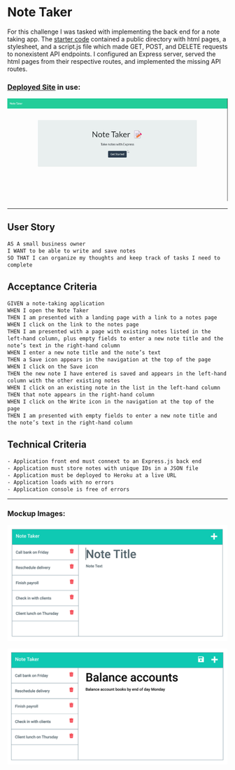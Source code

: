 # Note Taker

For this challenge I was tasked with implementing the back end for a note taking app. The [starter code](https://github.com/coding-boot-camp/miniature-eureka) contained a public directory with html pages, a stylesheet, and a script.js file which made GET, POST, and DELETE requests to nonexistent API endpoints. I configured an Express server, served the html pages from their respective routes, and implemented the missing API routes.

### [Deployed Site](https://mr22-note-taker.herokuapp.com/) in use:

![demo gif](./demo.gif)

---

## User Story

```
AS A small business owner
I WANT to be able to write and save notes
SO THAT I can organize my thoughts and keep track of tasks I need to complete
```

## Acceptance Criteria

```
GIVEN a note-taking application
WHEN I open the Note Taker
THEN I am presented with a landing page with a link to a notes page
WHEN I click on the link to the notes page
THEN I am presented with a page with existing notes listed in the left-hand column, plus empty fields to enter a new note title and the note’s text in the right-hand column
WHEN I enter a new note title and the note’s text
THEN a Save icon appears in the navigation at the top of the page
WHEN I click on the Save icon
THEN the new note I have entered is saved and appears in the left-hand column with the other existing notes
WHEN I click on an existing note in the list in the left-hand column
THEN that note appears in the right-hand column
WHEN I click on the Write icon in the navigation at the top of the page
THEN I am presented with empty fields to enter a new note title and the note’s text in the right-hand column
```

## Technical Criteria

```
- Application front end must connext to an Express.js back end
- Application must store notes with unique IDs in a JSON file
- Application must be deployed to Heroku at a live URL
- Application loads with no errors
- Application console is free of errors
```

---

### Mockup Images:

![mockup](mockup.png)

![mockup2](mockup2.png)
